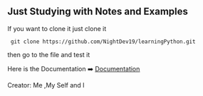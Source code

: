 ## Just Studying with Notes and Examples

If you want to clone it just clone it 

```git
 git clone https://github.com/NightDev19/learningPython.git
```
then go to the file and test it 

Here is the Documentation ➡️ <u>[Documentation](https://www.notion.so/My-Documentation-9f702b1804fa44eeb867b136c9581d3b?pvs=4)</u>

Creator: Me ,My Self and I

